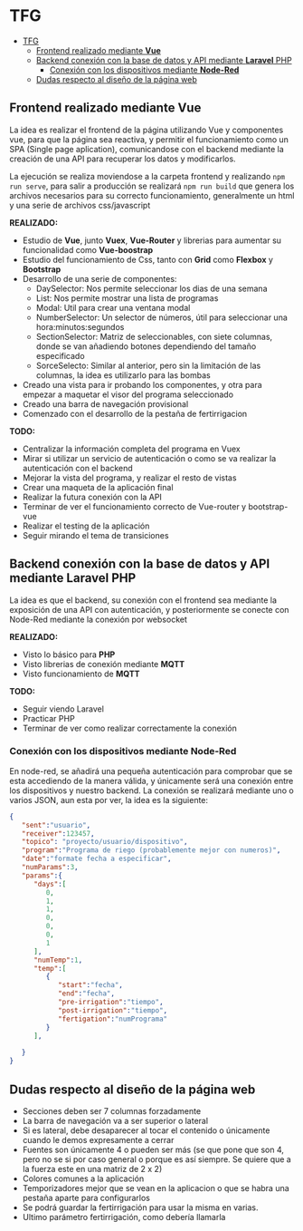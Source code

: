 # TFG

- [TFG](#tfg)
  - [Frontend realizado mediante **Vue**](#frontend-realizado-mediante-vue)
  - [Backend conexión con la base de datos y API mediante **Laravel** PHP](#backend-conexión-con-la-base-de-datos-y-api-mediante-laravel-php)
    - [Conexión con los dispositivos mediante **Node-Red**](#conexión-con-los-dispositivos-mediante-node-red)
  - [Dudas respecto al diseño de la página web](#dudas-respecto-al-diseño-de-la-página-web)

## Frontend realizado mediante **Vue**

La idea es realizar el frontend de la página utilizando Vue y componentes vue, para que la página sea reactiva, y permitir el funcionamiento como un SPA (Single page aplication), comunicandose con el backend mediante la creación de una API para recuperar los datos y modificarlos.

La ejecución se realiza moviendose a la carpeta frontend y realizando ```npm run serve```, para salir a producción se realizará ```npm run build``` que genera los archivos necesarios para su correcto funcionamiento, generalmente un html y una serie de archivos css/javascript

**REALIZADO:**
- Estudio de **Vue**, junto **Vuex**, **Vue-Router** y librerias para aumentar su funcionalidad como **Vue-boostrap**
- Estudio del funcionamiento de Css, tanto con **Grid** como **Flexbox** y **Bootstrap**
- Desarrollo de una serie de componentes:
  - DaySelector: Nos permite seleccionar los dias de una semana
  - List: Nos permite mostrar una lista de programas
  - Modal: Util para crear una ventana modal
  - NumberSelector: Un selector de números, útil para seleccionar una hora:minutos:segundos
  - SectionSelector: Matriz de seleccionables, con siete columnas, donde se van añadiendo botones dependiendo del tamaño especificado
  - SorceSelecto: Similar al anterior, pero sin la limitación de las columnas, la idea es utilizarlo para las bombas
- Creado una vista para ir probando los componentes, y otra para empezar a maquetar el visor del programa seleccionado
- Creado una barra de navegación provisional
- Comenzado con el desarrollo de la pestaña de fertirrigacion

**TODO:**
- Centralizar la información completa del programa en Vuex
- Mirar si utilizar un servicio de autenticación o como se va realizar la autenticación con el backend
- Mejorar la vista del programa, y realizar el resto de vistas
- Crear una maqueta de la aplicación final
- Realizar la futura conexión con la API
- Terminar de ver el funcionamiento correcto de Vue-router y bootstrap-vue
- Realizar el testing de la aplicación
- Seguir mirando el tema de transiciones

## Backend conexión con la base de datos y API mediante **Laravel** PHP

La idea es que el backend, su conexión con el frontend sea mediante la exposición de una API con autenticación, y posteriormente se conecte con Node-Red mediante la conexión por websocket

**REALIZADO:**
- Visto lo básico para **PHP**
- Visto librerias de conexión mediante **MQTT**
- Visto funcionamiento de **MQTT**

**TODO:**

- Seguir viendo Laravel
- Practicar PHP
- Terminar de ver como realizar correctamente la conexión

### Conexión con los dispositivos mediante **Node-Red**

En node-red, se añadirá una pequeña autenticación para comprobar que se esta accediendo de la manera válida, y únicamente será una conexión entre los dispositivos y nuestro backend. La conexión se realizará mediante uno o varios JSON, aun esta por ver, la idea es la siguiente:

```json
{
   "sent":"usuario",
   "receiver":123457,
   "topico": "proyecto/usuario/dispositivo",
   "program":"Programa de riego (probablemente mejor con numeros)",
   "date":"formate fecha a especificar",
   "numParams":3,
   "params":{
      "days":[
         0,
         1,
         1,
         0,
         0,
         0,
         1
      ],
      "numTemp":1,
      "temp":[
         {
            "start":"fecha",
            "end":"fecha",
            "pre-irrigation":"tiempo",
            "post-irrigation":"tiempo",
            "fertigation":"numPrograma"
         }
      ],
		
   }
}
```

## Dudas respecto al diseño de la página web

- Secciones deben ser 7 columnas forzadamente
- La barra de navegación va a ser superior o lateral
- Si es lateral, debe desaparecer al tocar el contenido o únicamente cuando le demos expresamente a cerrar
- Fuentes son únicamente 4 o pueden ser más (se que pone que son 4, pero no se si por caso general o porque es así siempre. Se quiere que a la fuerza este en una matriz de 2 x 2)
- Colores comunes a la aplicación
- Temporizadores mejor que se vean en la aplicacion o que se habra una pestaña aparte para configurarlos
- Se podrá guardar la fertirrigación para usar la misma en varias.
- Ultimo parámetro fertirrigación, como debería llamarla